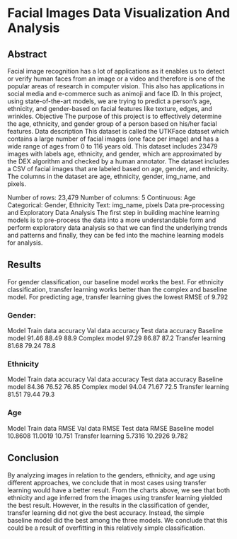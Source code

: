 # Facial Images Data Visualization And Analysis

## Abstract
Facial image recognition has a lot of applications as it enables us to detect or verify human faces from an image or a video and therefore is one of the popular areas of research in computer vision. This also has applications in social media and e-commerce such as animoji and face ID. In this project, using state-of-the-art models, we are trying to predict a person’s age, ethnicity, and gender-based on facial features like texture, edges, and wrinkles. 
Objective
The purpose of this project is to effectively determine the age, ethnicity, and gender group of a person based on his/her facial features.
Data description
This dataset is called the UTKFace dataset which contains a large number of facial images (one face per image) and has a wide range of ages from 0 to 116 years old. This dataset includes 23479 images with labels age, ethnicity, and gender, which are approximated by the DEX algorithm and checked by a human annotator. The dataset includes a CSV of facial images that are labeled based on age, gender, and ethnicity. The columns in the dataset are age, ethnicity, gender, img_name, and pixels. 

Number of rows: 23,479
Number of columns: 5
Continuous: Age
Categorical: Gender, Ethnicity
Text: img_name, pixels
Data pre-processing and Exploratory Data Analysis
The first step in building machine learning models is to pre-process the data into a more understandable form and perform exploratory data analysis so that we can find the underlying trends and patterns and finally, they can be fed into the machine learning models for analysis.

## Results
For gender classification, our baseline model works the best. For ethnicity classification, transfer learning works better than the complex and baseline model. For predicting age, transfer learning gives the lowest RMSE of 9.792

### Gender:
Model           Train data accuracy Val data accuracy Test data accuracy
Baseline model       91.46                88.49             88.9
Complex model        97.29                86.87             87.2
Transfer learning    81.68                79.24             78.8


### Ethnicity 
Model          Train data accuracy  Val data accuracy Test data accuracy
Baseline model       84.36               76.52              76.85
Complex model        94.04               71.67              72.5
Transfer learning    81.51               79.44              79.3

### Age 
Model          Train data RMSE      Val data RMSE     Test data RMSE
Baseline model     10.8608              11.0019           10.751
Transfer learning  5.7316               10.2926           9.782

## Conclusion
By analyzing images in relation to the genders, ethnicity, and age using different approaches, we conclude that in most cases using transfer learning would have a better result. From the charts above, we see that both ethnicity and age inferred from the images using transfer learning yielded the best result. However, in the results in the classification of gender, transfer learning did not give the best accuracy. Instead, the simple baseline model did the best among the three models. We conclude that this could be a result of overfitting in this relatively simple classification. 
